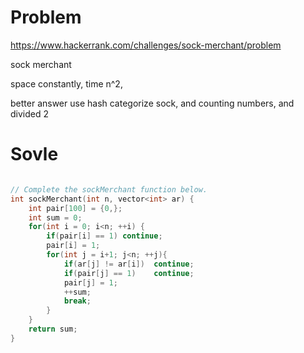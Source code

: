 # Problem
https://www.hackerrank.com/challenges/sock-merchant/problem

sock merchant

space constantly, time n^2, 

better answer
use hash
categorize sock, and counting numbers, and divided 2

# Sovle
```c++

// Complete the sockMerchant function below.
int sockMerchant(int n, vector<int> ar) {
    int pair[100] = {0,};
    int sum = 0;
    for(int i = 0; i<n; ++i) {
        if(pair[i] == 1) continue;
        pair[i] = 1;
        for(int j = i+1; j<n; ++j){
            if(ar[j] != ar[i])  continue;
            if(pair[j] == 1)    continue;
            pair[j] = 1;
            ++sum;
            break;
        }
    }
    return sum;
}
```